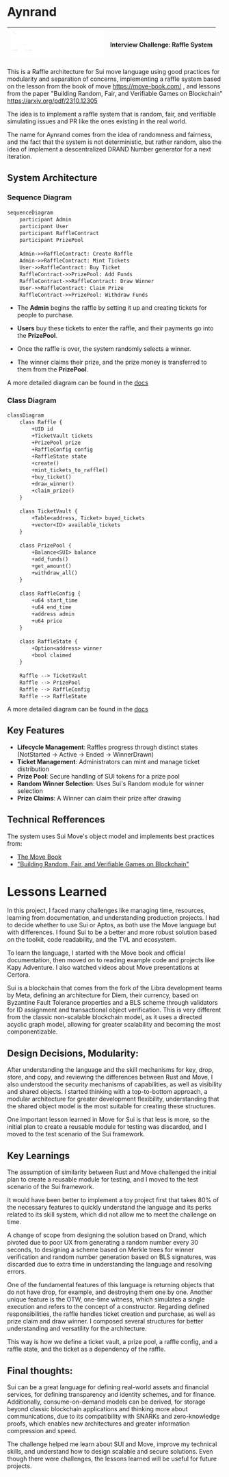 # Aynrand

| ![Rather Labs Logo](assets/logo.svg) | **Interview Challenge**: Raffle System |
|--------------------------------------|--------------------------------------------------------------------------------------------------------------------------------------------------|


This is a Raffle architecture for Sui move language using good practices for modularity and separation of concerns, implementing a raffle system based on the lesson from the book of move https://move-book.com/ , and lessons from the paper 
"Building Random, Fair, and Verifiable Games on Blockchain"
https://arxiv.org/pdf/2310.12305

The idea is to implement a raffle system that is random, fair, and verifiable simulating issues and PR like the ones existing in the real world.

The name for Aynrand comes from the idea of randomness and fairness, and the fact that the system is not deterministic, but rather random, also the idea of implement a descentralized DRAND Number generator for a next iteration.

## System Architecture

### Sequence Diagram

```mermaid
sequenceDiagram
    participant Admin
    participant User
    participant RaffleContract
    participant PrizePool

    Admin->>RaffleContract: Create Raffle
    Admin->>RaffleContract: Mint Tickets
    User->>RaffleContract: Buy Ticket
    RaffleContract->>PrizePool: Add Funds
    RaffleContract->>RaffleContract: Draw Winner
    User->>RaffleContract: Claim Prize
    RaffleContract->>PrizePool: Withdraw Funds
```

- The **Admin** begins the raffle by setting it up and creating tickets for people to purchase.

- **Users** buy these tickets to enter the raffle, and their payments go into the **PrizePool**.

- Once the raffle is over, the system randomly selects a winner.

- The winner claims their prize, and the prize money is transferred to them from the **PrizePool**.

A more detailed diagram can be found in the [docs](docs/state_diagram.md)

<a id="class-diagram"></a>
### Class Diagram

```mermaid
classDiagram
    class Raffle {
        +UID id
        +TicketVault tickets
        +PrizePool prize
        +RaffleConfig config
        +RaffleState state
        +create()
        +mint_tickets_to_raffle()
        +buy_ticket()
        +draw_winner()
        +claim_prize()
    }

    class TicketVault {
        +Table<address, Ticket> buyed_tickets
        +vector<ID> available_tickets
    }

    class PrizePool {
        +Balance<SUI> balance
        +add_funds()
        +get_amount()
        +withdraw_all()
    }

    class RaffleConfig {
        +u64 start_time
        +u64 end_time
        +address admin
        +u64 price
    }

    class RaffleState {
        +Option<address> winner
        +bool claimed
    }

    Raffle --> TicketVault
    Raffle --> PrizePool
    Raffle --> RaffleConfig
    Raffle --> RaffleState
```  
A more detailed diagram can be found in the [docs](docs/state_diagram.md)

## Key Features

- **Lifecycle Management**: Raffles progress through distinct states (NotStarted → Active → Ended → WinnerDrawn)
- **Ticket Management**: Administrators can mint and manage ticket distribution
- **Prize Pool**: Secure handling of SUI tokens for a prize pool
- **Random Winner Selection**: Uses Sui's Random module for winner selection
- **Prize Claims**: A Winner can claim their prize after drawing

## Technical Refferences

The system uses Sui Move's object model and implements best practices from:
- [The Move Book](https://move-book.com/)
- ["Building Random, Fair, and Verifiable Games on Blockchain"](https://arxiv.org/pdf/2310.12305)

# Lessons Learned
In this project, I faced many challenges like managing time, resources, learning from documentation, and understanding production projects. I had to decide whether to use Sui or Aptos, as both use the Move language but with differences. I found Sui to be a better and more robust solution based on the toolkit, code readability, and the TVL and ecosystem.

To learn the language, I started with the Move book and official documentation, then moved on to reading example code and projects like Kapy Adventure. I also watched videos about Move presentations at Certora.

Sui is a blockchain that comes from the fork of the Libra development teams by Meta, defining an architecture for Diem, their currency, based on Byzantine Fault Tolerance properties and a BLS scheme through validators for ID assignment and transactional object verification. This is very different from the classic non-scalable blockchain model, as it uses a directed acyclic graph model, allowing for greater scalability and becoming the most componentizable.

## Design Decisions, Modularity:

After understanding the language and the skill mechanisms for key, drop, store, and copy, and reviewing the differences between Rust and Move, I also understood the security mechanisms of capabilities, as well as visibility and shared objects.
I started thinking with a top-to-bottom approach, a modular architecture for greater development flexibility, understanding that the shared object model is the most suitable for creating these structures.

One important lesson learned in Move for Sui is that less is more, so the initial plan to create a reusable module for testing was discarded, and I moved to the test scenario of the Sui framework.

## Key Learnings

The assumption of similarity between Rust and Move challenged the initial plan to create a reusable module for testing, and I moved to the test scenario of the Sui framework.

It would have been better to implement a toy project first that takes 80% of the necessary features to quickly understand the language and its perks related to its skill system, which did not allow me to meet the challenge on time.

A change of scope from designing the solution based on Drand, which pivoted due to poor UX from generating a random number every 30 seconds, to designing a scheme based on Merkle trees for winner verification and random number generation based on BLS signatures, was discarded due to extra time in understanding the language and resolving errors.

One of the fundamental features of this language is returning objects that do not have drop, for example, and destroying them one by one. Another unique feature is the OTW, one-time witness, which simulates a single execution and refers to the concept of a constructor.
Regarding defined responsibilities, the raffle handles ticket creation and purchase, as well as prize claim and draw winner. I composed several structures for better understanding and versatility for the architecture.

This way is how we define a ticket vault, a prize pool, a raffle config, and a raffle state, and the ticket as a dependency of the raffle.

## Final thoughts:
Sui can be a great language for defining real-world assets and financial services, for defining transparency and identity schemes, and for finance. Additionally, consume-on-demand models can be derived, for storage beyond classic blockchain applications and thinking more about communications, due to its compatibility with SNARKs and zero-knowledge proofs, which enables new architectures and greater information compression and speed.

The challenge helped me learn about SUI and Move, improve my technical skills, and understand how to design scalable and secure solutions. Even though there were challenges, the lessons learned will be useful for future projects.